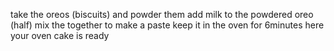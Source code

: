 take the oreos (biscuits) and powder them
add milk to the powdered oreo (half)
mix the together to make a paste
keep it in the oven for 6minutes
here your oven cake is ready

